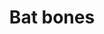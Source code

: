---
layout: item
title: Bat bones
item-id: 530
datatable: true
id: 530
name: "Bat bones"
members: true
lowalch: 0
highalch: 0
examine: "Ew it's a pile of bones."
monsters:
  - id: 1039
    name: "Albino bat"
    members: true
    combat_level: 52
    wiki_url: "https://oldschool.runescape.wiki/w/Albino_bat"
    drops:
      - quantity: "1"
        rarity: 1
    image: "https://oldschool.runescape.wiki/images/3/32/Albino_bat.png?12d3e"
  - id: 2054
    name: "Chaos Elemental"
    members: true
    combat_level: 305
    wiki_url: "https://oldschool.runescape.wiki/w/Chaos_Elemental"
    drops:
      - quantity: "5"
        rarity: 0.1
    image: "https://oldschool.runescape.wiki/images/thumb/a/a9/Chaos_Elemental.png/250px-Chaos_Elemental.png?c170c"
  - id: 2827
    name: "Bat"
    members: true
    combat_level: 6
    wiki_url: "https://oldschool.runescape.wiki/w/Bat"
    drops:
      - quantity: "1"
        rarity: 1
    image: "https://oldschool.runescape.wiki/images/a/ad/Bat.png?9c98d"
  - id: 2834
    name: "Giant bat"
    members: true
    combat_level: 27
    wiki_url: "https://oldschool.runescape.wiki/w/Giant_bat#Normal"
    drops:
      - quantity: "1"
        rarity: 1
    image: "https://oldschool.runescape.wiki/images/4/44/Giant_bat.png?0ddb3"
---